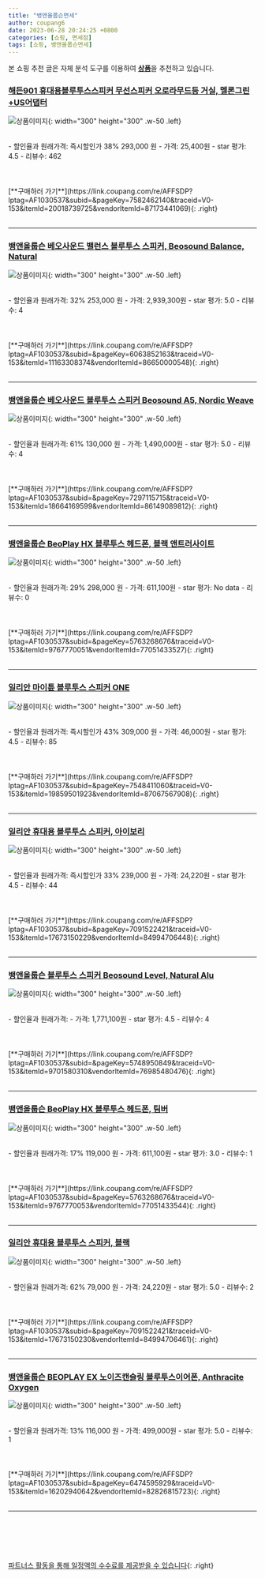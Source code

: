 ```yaml
---
title: "뱅앤올룹슨면세"
author: coupang6
date: 2023-06-28 20:24:25 +0800
categories: [쇼핑, 면세점]
tags: [쇼핑, 뱅앤올룹슨면세]
---
```


본 쇼핑 추천 글은 자체 분석 도구를 이용하여 [**상품**](https://link.coupang.com/a/bao1ui)을 추천하고 있습니다.

### [해든901 휴대용블루투스스피커 무선스피커 오로라무드등 거실, 멜론그린+US어댑터](https://link.coupang.com/re/AFFSDP?lptag=AF1030537&subid=&pageKey=7582462140&traceid=V0-153&itemId=20018739725&vendorItemId=87173441069)

![상품이미지](https://thumbnail9.coupangcdn.com/thumbnails/remote/230x230ex/image/vendor_inventory/f07f/cb893c80d4a4f656ad350300b2f4814095305ab2a03fe0f01fa6dde202b9.png){: width="300" height="300" .w-50 .left}


<br>
- 할인율과 원래가격: 즉시할인가 38%  293,000   원
- 가격: 25,400원
- star 평가: 4.5
- 리뷰수: 462
<br>
<br>
<br>
<br>
[**구매하러 가기**](https://link.coupang.com/re/AFFSDP?lptag=AF1030537&subid=&pageKey=7582462140&traceid=V0-153&itemId=20018739725&vendorItemId=87173441069){: .right}
<br>
<br>

---

### [뱅앤올룹슨 베오사운드 밸런스 블루투스 스피커, Beosound Balance, Natural](https://link.coupang.com/re/AFFSDP?lptag=AF1030537&subid=&pageKey=6063852163&traceid=V0-153&itemId=11163308374&vendorItemId=86650000548)

![상품이미지](https://thumbnail6.coupangcdn.com/thumbnails/remote/230x230ex/image/retail/images/2023/07/21/17/3/2be4219a-f536-442d-a36c-58f2b880f835.jpg){: width="300" height="300" .w-50 .left}


<br>
- 할인율과 원래가격: 32%  253,000   원
- 가격: 2,939,300원
- star 평가: 5.0
- 리뷰수: 4
<br>
<br>
<br>
<br>
[**구매하러 가기**](https://link.coupang.com/re/AFFSDP?lptag=AF1030537&subid=&pageKey=6063852163&traceid=V0-153&itemId=11163308374&vendorItemId=86650000548){: .right}
<br>
<br>

---

### [뱅앤올룹슨 베오사운드 블루투스 스피커 Beosound A5, Nordic Weave](https://link.coupang.com/re/AFFSDP?lptag=AF1030537&subid=&pageKey=7297115715&traceid=V0-153&itemId=18664169599&vendorItemId=86149089812)

![상품이미지](https://thumbnail8.coupangcdn.com/thumbnails/remote/230x230ex/image/retail/images/2023/06/01/15/1/41d699d4-ce85-4241-a89c-aef83d61446d.jpg){: width="300" height="300" .w-50 .left}


<br>
- 할인율과 원래가격: 61%  130,000   원
- 가격: 1,490,000원
- star 평가: 5.0
- 리뷰수: 4
<br>
<br>
<br>
<br>
[**구매하러 가기**](https://link.coupang.com/re/AFFSDP?lptag=AF1030537&subid=&pageKey=7297115715&traceid=V0-153&itemId=18664169599&vendorItemId=86149089812){: .right}
<br>
<br>

---

### [뱅앤올룹슨 BeoPlay HX 블루투스 헤드폰, 블랙 앤트러사이트](https://link.coupang.com/re/AFFSDP?lptag=AF1030537&subid=&pageKey=5763268676&traceid=V0-153&itemId=9767770051&vendorItemId=77051433527)

![상품이미지](https://thumbnail10.coupangcdn.com/thumbnails/remote/230x230ex/image/retail/images/2021/06/30/17/9/f5724e3d-67c5-43ed-8977-bb7c24c38783.jpg){: width="300" height="300" .w-50 .left}


<br>
- 할인율과 원래가격: 29%  298,000   원
- 가격: 611,100원
- star 평가: No data
- 리뷰수: 0
<br>
<br>
<br>
<br>
[**구매하러 가기**](https://link.coupang.com/re/AFFSDP?lptag=AF1030537&subid=&pageKey=5763268676&traceid=V0-153&itemId=9767770051&vendorItemId=77051433527){: .right}
<br>
<br>

---

### [일리안 마이튠 블루투스 스피커 ONE](https://link.coupang.com/re/AFFSDP?lptag=AF1030537&subid=&pageKey=7548411060&traceid=V0-153&itemId=19859501923&vendorItemId=87067567908)

![상품이미지](https://thumbnail7.coupangcdn.com/thumbnails/remote/230x230ex/image/vendor_inventory/e250/5af4385104a65648893a42e68676cba80913b05f53223698e32af0c18a56.jpg){: width="300" height="300" .w-50 .left}


<br>
- 할인율과 원래가격: 즉시할인가 43%  309,000   원
- 가격: 46,000원
- star 평가: 4.5
- 리뷰수: 85
<br>
<br>
<br>
<br>
[**구매하러 가기**](https://link.coupang.com/re/AFFSDP?lptag=AF1030537&subid=&pageKey=7548411060&traceid=V0-153&itemId=19859501923&vendorItemId=87067567908){: .right}
<br>
<br>

---

### [일리안 휴대용 블루투스 스피커, 아이보리](https://link.coupang.com/re/AFFSDP?lptag=AF1030537&subid=&pageKey=7091522421&traceid=V0-153&itemId=17673150229&vendorItemId=84994706448)

![상품이미지](https://thumbnail7.coupangcdn.com/thumbnails/remote/230x230ex/image/vendor_inventory/5402/e6c4f01bfa72117382cd0729855477808ec40c1f8f23ea1de9543a246875.jpg){: width="300" height="300" .w-50 .left}


<br>
- 할인율과 원래가격: 즉시할인가 33%  239,000   원
- 가격: 24,220원
- star 평가: 4.5
- 리뷰수: 44
<br>
<br>
<br>
<br>
[**구매하러 가기**](https://link.coupang.com/re/AFFSDP?lptag=AF1030537&subid=&pageKey=7091522421&traceid=V0-153&itemId=17673150229&vendorItemId=84994706448){: .right}
<br>
<br>

---

### [뱅앤올룹슨 블루투스 스피커 Beosound Level, Natural Alu](https://link.coupang.com/re/AFFSDP?lptag=AF1030537&subid=&pageKey=5748950849&traceid=V0-153&itemId=9701580310&vendorItemId=76985480476)

![상품이미지](https://thumbnail8.coupangcdn.com/thumbnails/remote/230x230ex/image/retail/images/2021/06/28/11/4/e5ffe675-7e0a-4239-823a-6ae12ea20f55.jpg){: width="300" height="300" .w-50 .left}


<br>
- 할인율과 원래가격: 
- 가격: 1,771,100원
- star 평가: 4.5
- 리뷰수: 4
<br>
<br>
<br>
<br>
[**구매하러 가기**](https://link.coupang.com/re/AFFSDP?lptag=AF1030537&subid=&pageKey=5748950849&traceid=V0-153&itemId=9701580310&vendorItemId=76985480476){: .right}
<br>
<br>

---

### [뱅앤올룹슨 BeoPlay HX 블루투스 헤드폰, 팀버](https://link.coupang.com/re/AFFSDP?lptag=AF1030537&subid=&pageKey=5763268676&traceid=V0-153&itemId=9767770053&vendorItemId=77051433544)

![상품이미지](https://thumbnail10.coupangcdn.com/thumbnails/remote/230x230ex/image/retail/images/2021/06/30/17/9/2d005de6-efdd-4746-b892-e5720be822d7.jpg){: width="300" height="300" .w-50 .left}


<br>
- 할인율과 원래가격: 17%  119,000   원
- 가격: 611,100원
- star 평가: 3.0
- 리뷰수: 1
<br>
<br>
<br>
<br>
[**구매하러 가기**](https://link.coupang.com/re/AFFSDP?lptag=AF1030537&subid=&pageKey=5763268676&traceid=V0-153&itemId=9767770053&vendorItemId=77051433544){: .right}
<br>
<br>

---

### [일리안 휴대용 블루투스 스피커, 블랙](https://link.coupang.com/re/AFFSDP?lptag=AF1030537&subid=&pageKey=7091522421&traceid=V0-153&itemId=17673150230&vendorItemId=84994706461)

![상품이미지](https://thumbnail8.coupangcdn.com/thumbnails/remote/230x230ex/image/vendor_inventory/70cd/f67272c90d8176d972b27df37605a226cd96eadfd85a3fdf4a2a66d4b7e4.jpg){: width="300" height="300" .w-50 .left}


<br>
- 할인율과 원래가격: 62%  79,000   원
- 가격: 24,220원
- star 평가: 5.0
- 리뷰수: 2
<br>
<br>
<br>
<br>
[**구매하러 가기**](https://link.coupang.com/re/AFFSDP?lptag=AF1030537&subid=&pageKey=7091522421&traceid=V0-153&itemId=17673150230&vendorItemId=84994706461){: .right}
<br>
<br>

---

### [뱅앤올룹슨 BEOPLAY EX 노이즈캔슬링 블루투스이어폰, Anthracite Oxygen](https://link.coupang.com/re/AFFSDP?lptag=AF1030537&subid=&pageKey=6474595929&traceid=V0-153&itemId=16202940642&vendorItemId=82826815723)

![상품이미지](https://thumbnail6.coupangcdn.com/thumbnails/remote/230x230ex/image/retail/images/444505826087833-d703e874-83f5-4529-9a8d-eb77d1ea67ec.jpg){: width="300" height="300" .w-50 .left}


<br>
- 할인율과 원래가격: 13%  116,000   원
- 가격: 499,000원
- star 평가: 5.0
- 리뷰수: 1
<br>
<br>
<br>
<br>
[**구매하러 가기**](https://link.coupang.com/re/AFFSDP?lptag=AF1030537&subid=&pageKey=6474595929&traceid=V0-153&itemId=16202940642&vendorItemId=82826815723){: .right}
<br>
<br>

---
<br><br><br><br><br> [파트너스 활동을 통해 일정액의 수수료를 제공받을 수 있습니다](https://link.coupang.com/a/bao1ui){: .right}